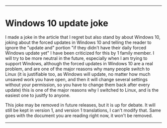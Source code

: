 
***

# Windows 10 update joke

I made a joke in the article that I regret but also stand by about Windows 10, joking about the forced updates in Windows 10 and telling the reader to ignore the "update and" portion "if they didn't have their daily forced Windows update yet" I have been criticized for this by 1 family member. I will try to be more neutral in the future, especially when I am trying to support Windows, although the forced updates in Windows 10 are a real problem, and are one of the major reasons why many people switch to Linux (it is justifiable too, as Windows will update, no matter how much unsaved work you have open, and then it will change several settings without your permission, so you have to change them back after every update) this is one of the major reasons why I switched to Linux, and is the easiest one to jusitfy to anyone.

This joke may be removed in future releases, but it is up for debate. It will still be kept in version 1, and version 1 translations, I can't modify that. Same goes with the document you are reading right now, it won't be removed.

***
